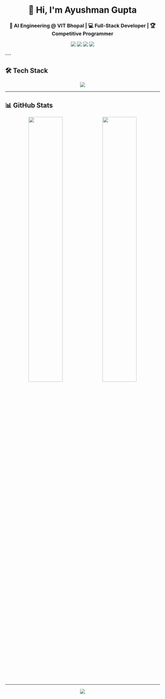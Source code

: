 <h1 align="center">👋 Hi, I'm Ayushman Gupta</h1>
<h3 align="center">🚀 AI Engineering @ VIT Bhopal | 💻 Full-Stack Developer | 🏆 Competitive Programmer</h3>

<p align="center">
  <a href="https://linkedin.com/in/ayushmangupta04"><img src="https://img.shields.io/badge/LinkedIn-0A66C2?style=for-the-badge&logo=linkedin&logoColor=white" /></a>
  <a href="https://github.com/xyushman"><img src="https://img.shields.io/badge/GitHub-181717?style=for-the-badge&logo=github&logoColor=white" /></a>
  <a href="mailto:ayushmanng04@gmail.com"><img src="https://img.shields.io/badge/Gmail-EA4335?style=for-the-badge&logo=gmail&logoColor=white" /></a>
  <a href="https://ayushmangupta.dev"><img src="https://img.shields.io/badge/Portfolio-4285F4?style=for-the-badge&logo=google-chrome&logoColor=white" /></a>
</p>
---

## 🛠️ Tech Stack

<p align="center">
  <img src="https://skillicons.dev/icons?i=python,cpp,js,ts,react,nextjs,nodejs,tailwind,firebase,mongodb,mysql,postgres,git,github,docker,aws" />
</p>

---

## 📊 GitHub Stats

<p align="center">
  <img src="https://github-readme-stats.vercel.app/api?username=xyushman&show_icons=true&theme=radical" width="47%" />
  <img src="https://github-readme-streak-stats.herokuapp.com/?user=xyushman&theme=radical" width="47%" />
</p>

---

<p align="center">
  <img src="https://raw.githubusercontent.com/xyushman/xyushman/output/github-contribution-grid-snake.svg" />
</p>



